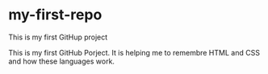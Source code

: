 # my-first-repo
 This is my first GitHup project

This is my first GitHub Porject. It is helping me to remembre HTML and CSS and how these languages work.